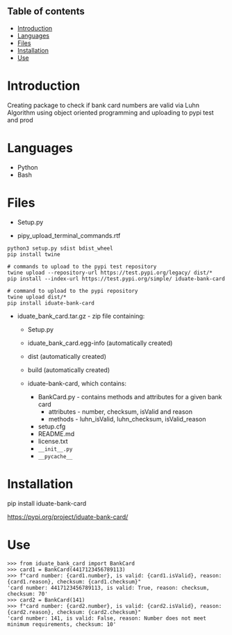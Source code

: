 ## Table of contents
* [Introduction](#introduction)
* [Languages](#languages)
* [Files](#files)
* [Installation](#installation)
* [Use](#use)

# Introduction
Creating package to check if bank card numbers are valid via Luhn Algorithm using object oriented programming and uploading to pypi test and prod

# Languages
* Python
* Bash

# Files
* Setup.py

* pipy_upload_terminal_commands.rtf
```
python3 setup.py sdist bdist_wheel
pip install twine

# commands to upload to the pypi test repository
twine upload --repository-url https://test.pypi.org/legacy/ dist/*
pip install --index-url https://test.pypi.org/simple/ iduate-bank-card

# command to upload to the pypi repository
twine upload dist/*
pip install iduate-bank-card
```

* iduate_bank_card.tar.gz - zip file containing:
   * Setup.py
   * iduate_bank_card.egg-info (automatically created)
   * dist (automatically created)
   * build (automatically created)
   * iduate-bank-card, which contains:

      * BankCard.py - contains methods and attributes for a given bank card
         * attributes - number, checksum, isValid and reason
         * methods - luhn_isValid, luhn_checksum, isValid_reason
      * setup.cfg
      * README.md
      * license.txt
      * ```__init__.py```
      * ```__pycache__```

# Installation
pip install iduate-bank-card

https://pypi.org/project/iduate-bank-card/

# Use
```
>>> from iduate_bank_card import BankCard
>>> card1 = BankCard(4417123456789113)
>>> f"card number: {card1.number}, is valid: {card1.isValid}, reason: {card1.reason}, checksum: {card1.checksum}"
'card number: 4417123456789113, is valid: True, reason: checksum, checksum: 70'
>>> card2 = BankCard(141)
>>> f"card number: {card2.number}, is valid: {card2.isValid}, reason: {card2.reason}, checksum: {card2.checksum}"
'card number: 141, is valid: False, reason: Number does not meet minimum requirements, checksum: 10'
```


